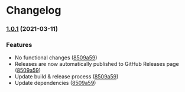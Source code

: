# Changelog

### [1.0.1](https://www.github.com/fortify-ps/fortify-ssc-parser-burp/compare/v1.0.1...v1.0.1) (2021-03-11)


### Features

* No functional changes ([8509a59](https://www.github.com/fortify-ps/fortify-ssc-parser-burp/commit/8509a593aebd720dd171654c99ea28ee4d0cd4a2))
* Releases are now automatically published to GitHub Releases page ([8509a59](https://www.github.com/fortify-ps/fortify-ssc-parser-burp/commit/8509a593aebd720dd171654c99ea28ee4d0cd4a2))
* Update build & release process ([8509a59](https://www.github.com/fortify-ps/fortify-ssc-parser-burp/commit/8509a593aebd720dd171654c99ea28ee4d0cd4a2))
* Update dependencies ([8509a59](https://www.github.com/fortify-ps/fortify-ssc-parser-burp/commit/8509a593aebd720dd171654c99ea28ee4d0cd4a2))
